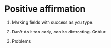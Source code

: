 # Positive affirmation

1. Marking fields with success as you type.

2. Don't do it too early, can be distracting. Onblur.

3. Problems

